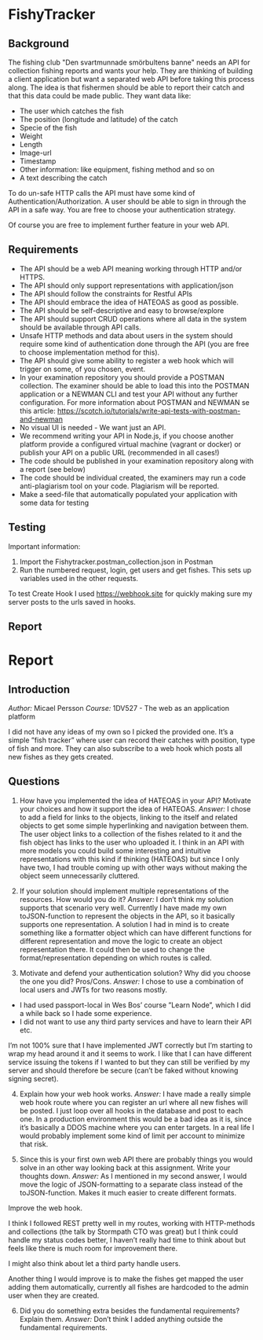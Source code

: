# FishyTracker

## Background
The fishing club "Den svartmunnade smörbultens banne" needs an API for collection fishing reports and wants your help. They are thinking of building a client application but want a separated web API before taking this process along. The idea is that fishermen should be able to report their catch and that this data could be made public. They want data like:

* The user which catches the fish
* The position (longitude and latitude) of the catch
* Specie of the fish
* Weight
* Length
* Image-url
* Timestamp
* Other information: like equipment, fishing method and so on
* A text describing the catch

To do un-safe HTTP calls the API must have some kind of Authentication/Authorization. A user should be able to sign in through the API in a safe way. You are free to choose your authentication strategy.

Of course you are free to implement further feature in your web API.

## Requirements

* The API should be a web API meaning working through HTTP and/or HTTPS.
* The API should only support representations with application/json
* The API should follow the constraints for Restful APIs
* The API should embrace the idea of HATEOAS as good as possible.
* The API should be self-descriptive and easy to browse/explore
* The API should support CRUD operations where all data in the system should be available through API calls.
* Unsafe HTTP methods and data about users in the system should require some kind of authentication done through the API (you are free to choose implementation method for this).
* The API should give some ability to register a web hook which will trigger on some, of you chosen, event.
* In your examination repository you should provide a POSTMAN collection. The examiner should be able to load this into the POSTMAN application or a NEWMAN CLI and test your API without any further configuration. For more information about POSTMAN and NEWMAN se this article: https://scotch.io/tutorials/write-api-tests-with-postman-and-newman
* No visual UI is needed - We want just an API.
* We recommend writing your API in Node.js, if you choose another platform provide a configured virtual machine (vagrant or docker) or publish your API on a public URL (recommended in all cases!)
* The code should be published in your examination repository along with a report (see below)
* The code should be individual created, the examiners may run a code anti-plagiarism tool on your code. Plagiarism will be reported.
* Make a seed-file that automatically populated your application with some data for testing

## Testing
Important information:
1. Import the Fishytracker.postman_collection.json in Postman
2. Run the numbered request, login, get users and get fishes. This sets up variables used in the other requests.

To test Create Hook I used https://webhook.site for quickly making sure my server posts to the urls saved in hooks.

## Report

# Report
## Introduction
*Author:* Micael Persson
*Course:* 1DV527 - The web as an application platform

I did not have any ideas of my own so I picked the provided one. It’s a simple ”fish tracker” where user can record their catches with position, type of fish and more.
They can also subscribe to a web hook which posts all new fishes as they gets created.

## Questions 
1. How have you implemented the idea of HATEOAS in your API? Motivate your choices and how it support the idea of HATEOAS.
 *Answer:*
I chose to add a field for links to the objects, linking to the itself and related objects to get some simple hyperlinking and navigation between them.  The user object links to a collection of the fishes related to it and the fish object has links to the user who uploaded it. 
I think in an API with more models you could build some interesting and intuitive representations with this kind if thinking (HATEOAS) but since I only have two, I had trouble coming up with other ways without making the object seem unnecessarily cluttered.

2. If your solution should implement multiple representations of the resources. How would you do it?
*Answer:*
I don’t think my solution supports that scenario very well. Currently I have made my own toJSON-function to represent the objects in the API, so it basically supports one representation. 
A solution I had in mind is to create something like a formatter object which can have different functions for different representation and move the logic to create an object representation there. It could then be used to change the format/representation depending on which routes is called.

3. Motivate and defend your authentication solution? Why did you choose the one you did? Pros/Cons.
*Answer:* 
I chose to use a combination of local users and JWTs for two reasons mostly.
* I had used passport-local in Wes Bos’ course ”Learn Node”, which I did a while back so I hade some experience.
* I did not want to use any third party services and have to learn their API etc.

I’m not 100% sure that I have implemented JWT correctly but I’m starting to wrap my head around it and it seems to work. I like that I can have different service issuing the tokens if I wanted to but they can still be verified by my server and should therefore be secure (can’t be faked without knowing signing secret).

4. Explain how your web hook works.
 *Answer:* 
I have made a really simple web hook route where you can register an url where all new fishes will be posted. I just loop over all hooks in the database and post to each one. In a production environment this would be a bad idea as it is, since it’s basically a DDOS machine where you can enter targets. In a real life I would probably implement some kind of limit per account to minimize that risk.

5. Since this is your first own web API there are probably things you would solve in an other way looking back at this assignment. Write your thoughts down.
*Answer:* 
As I mentioned in my second answer, I would move the logic of JSON-formatting to a separate class instead of the toJSON-function. Makes it much easier to create different formats.

Improve the web hook.

I think I followed REST pretty well in my routes, working with HTTP-methods and collections (the talk by Stormpath CTO was great) but I think could handle my status codes better, I haven’t really had time to think about but feels like there is much room for improvement there. 

I might also think about let a third party handle users.

Another thing I would improve is to make the fishes get mapped the user adding them automatically, currently all fishes are hardcoded to the admin user when they are created.

6. Did you do something extra besides the fundamental requirements? Explain them.
*Answer:* Don’t think I added anything outside the fundamental requirements.


